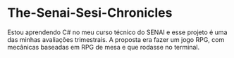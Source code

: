 # The-Senai-Sesi-Chronicles
Estou aprendendo C# no meu curso técnico do SENAI e esse projeto é uma das minhas avaliações trimestrais.
A proposta era fazer um jogo RPG, com mecânicas baseadas em RPG de mesa e que rodasse no terminal.

